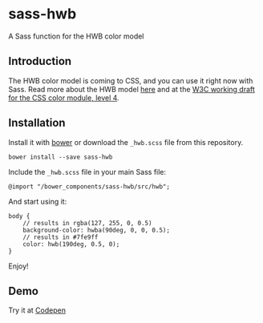 sass-hwb
========

A Sass function for the HWB color model

## Introduction

The HWB color model is coming to CSS, and you can use it right now with Sass. Read more about the HWB model [here](http://fettblog.eu/hwb-colors/) and at the [W3C working draft for the CSS color module, level 4](http://dev.w3.org/csswg/css-color/#the-hwb-notation).

## Installation

Install it with [bower](http://bower.io) or download the `_hwb.scss` file from this repository.

```
bower install --save sass-hwb
```

Include the `_hwb.scss` file in your main Sass file:

```
@import "/bower_components/sass-hwb/src/hwb";
```

And start using it:

```
body {
	// results in rgba(127, 255, 0, 0.5)
	background-color: hwba(90deg, 0, 0, 0.5);
	// results in #7fe9ff
	color: hwb(190deg, 0.5, 0);
}
```

Enjoy!

## Demo

Try it at [Codepen](http://codepen.io/ddprrt/pen/Gxrwd)
